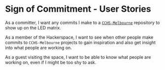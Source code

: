 # Sign of Commitment - User Stories

As a committer, I want any commits I make to a [`CCHS-Melbourne`](https://github.com/cchs-melbourne) repository to show up on the LED matrix.

As a member of the Hackerspace, I want to see when other people make commits to `CCHS-Melbourne` projects to gain inspiration and also get insight into what people are working on.

As a guest visiting the space, I want to be able to know what people are working on, even if I might be too shy to ask.
